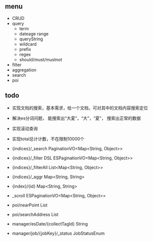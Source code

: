 ## menu
-   CRUD
-   query
    -   term
    -   dateage  range
    -   queryString
    -   wildcard
    -   prefix
    -   regex
    -   should/must/mustnot
-   filter
-   aggregation
-   search
-   poi


## todo
-   实现文档的搜索，基本需求，给一个文档，可对其中的文档内容搜索定位
-   解决es分词问题， 能搜索出“大夏”，“大”，“夏”， 搜索出正常的数据
-   实现滚动查询
-   实现total总计计数，不在限制10000个

-   {indices}/_search  PaginationVO<Map<String, Object>>
-   {indices}/_filter  DSL  ESPaginationVO<Map<String, Object>>
-   {indices}/_filterAll   List<Map<String, Object>>
-   {indices}/_aggr   Map<String, String>
-   {index}/{id}   Map<String, String>
-   _scroll        ESPaginationVO<Map<String, Object>>
-   poi/nearPoint        List<PoiVO>
-   poi/searchAddress        List<PoiVO>
-   manager/esDate/{collectTagId}       String
-   manager/job/{jobKey}/_status        JobStatusEnum


